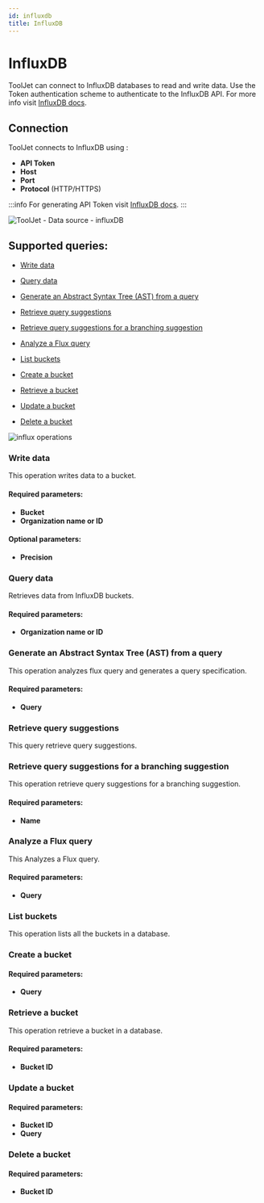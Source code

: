 ```yaml
---
id: influxdb
title: InfluxDB
---
```


# InfluxDB

ToolJet can connect to InfluxDB databases to read and write data. Use the Token authentication scheme to authenticate to the InfluxDB API. For more info visit [InfluxDB docs](https://docs.influxdata.com/).

## Connection

ToolJet connects to InfluxDB using :

- **API Token**
- **Host**
- **Port**
- **Protocol** (HTTP/HTTPS)

:::info
For generating API Token visit [InfluxDB docs](https://docs.influxdata.com/influxdb/cloud/security/tokens/create-token/).
:::

<div style={{textAlign: 'center'}}>

![ToolJet - Data source - influxDB](/img/datasource-reference/influxdb/influxauth-v2.png)

</div>

## Supported queries:

- [Write data](#write-data)

- [Query data](#query-data)

- [Generate an Abstract Syntax Tree (AST) from a query](#generate-an-abstract-syntax-tree-ast-from-a-query)

- [Retrieve query suggestions](#retrieve-query-suggestions)

- [Retrieve query suggestions for a branching suggestion](#retrieve-query-suggestions-for-a-branching-suggestion)

- [Analyze a Flux query](#analyze-a-flux-query)

- [List buckets](#list-buckets)

- [Create a bucket](#create-a-bucket)

- [Retrieve a bucket](#retrieve-a-bucket)

- [Update a bucket](#update-a-bucket)

- [Delete a bucket](#delete-a-bucket)


<img className="screenshot-full" src="/img/datasource-reference/influxdb/operations-v2.png" alt="influx operations" />


### Write data 

This operation writes data to a bucket.

#### Required parameters:

- **Bucket**
- **Organization name or ID**

#### Optional parameters: 

- **Precision**

### Query data

Retrieves data from InfluxDB buckets.

#### Required parameters:
- **Organization name or ID**

### Generate an Abstract Syntax Tree (AST) from a query

This operation analyzes flux query and generates a query specification.

#### Required parameters: 

- **Query**

### Retrieve query suggestions 

This query retrieve query suggestions.

### Retrieve query suggestions for a branching suggestion 

This operation retrieve query suggestions for a branching suggestion.

#### Required parameters:
- **Name**

### Analyze a Flux query 

This Analyzes a Flux query.

#### Required parameters:

- **Query**

### List buckets 

This operation lists all the buckets in a database.
### Create a bucket 

#### Required parameters: 

- **Query**

### Retrieve a bucket 

This operation retrieve a bucket in a database.

#### Required parameters:
- **Bucket ID**

### Update a bucket

#### Required parameters:
- **Bucket ID**
- **Query**

### Delete a bucket

#### Required parameters:
- **Bucket ID**
